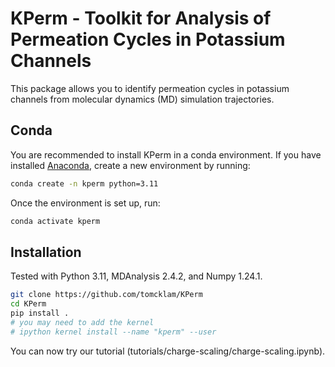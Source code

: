 # KPerm - Toolkit for Analysis of Permeation Cycles in Potassium Channels
This package allows you to identify permeation cycles in potassium channels from molecular dynamics (MD) simulation trajectories.

## Conda
You are recommended to install KPerm in a conda environment. If you have installed [Anaconda](https://www.anaconda.com/), create a new environment by running:

```bash
conda create -n kperm python=3.11
```

Once the environment is set up, run:
```bash
conda activate kperm
```
## Installation
Tested with Python 3.11, MDAnalysis 2.4.2, and Numpy 1.24.1.
```bash
git clone https://github.com/tomcklam/KPerm
cd KPerm
pip install .
# you may need to add the kernel
# ipython kernel install --name "kperm" --user
```

You can now try our tutorial (tutorials/charge-scaling/charge-scaling.ipynb).
